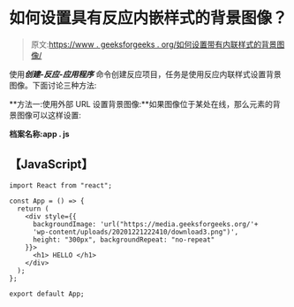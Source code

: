 # 如何设置具有反应内嵌样式的背景图像？

> 原文:[https://www . geeksforgeeks . org/如何设置带有内联样式的背景图像/](https://www.geeksforgeeks.org/how-to-set-a-background-image-with-react-inline-styles/)

使用***创建-反应-应用程序*** 命令创建反应项目，任务是使用反应内联样式设置背景图像。下面讨论三种方法:

**方法一:使用外部 URL 设置背景图像:**如果图像位于某处在线，那么元素的背景图像可以这样设置:

**档案名称:app . js**

## 【JavaScript】

```
import React from "react";

const App = () => {
  return (
    <div style={{
      backgroundImage: 'url("https://media.geeksforgeeks.org/'+
      'wp-content/uploads/20201221222410/download3.png")',
      height: "300px", backgroundRepeat: "no-repeat"
    }}>
      <h1> HELLO </h1>
    </div>
  );
};

export default App;
```